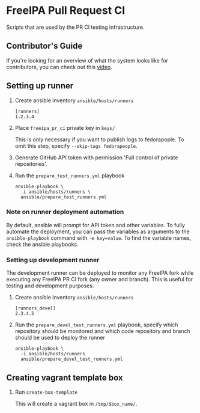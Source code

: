 # FreeIPA Pull Request CI

Scripts that are used by the PR CI testing infrastructure.

## Contributor's Guide

If you're looking for an overview of what the system looks like for
contributors, you can check out this [video](https://vimeo.com/228077191).

## Setting up runner

1. Create ansible inventory `ansible/hosts/runners`

   ```
   [runners]
   1.2.3.4
   ```

2. Place `freeipa_pr_ci` private key in `keys/`

   This is only necessary if you want to publish logs to fedorapople. To omit 
   this step, specify `--skip-tags fedorapeople`.

3. Generate GitHub API token with permission 'Full control of private repositories'.

4. Run the `prepare_test_runners.yml` playbook

   ```
   ansible-playbook \
     -i ansible/hosts/runners \
     ansible/prepare_test_runners.yml
   ```

### Note on runner deployment automation

By default, ansible will prompt for API token and other variables. To fully
automate the deployment, you can pass the variables as arguments to the
`ansible-playbook` command with `-e key=value`. To find the variable names,
check the ansible playbooks.

### Setting up development runner

The development runner can be deployed to monitor any FreeIPA fork while
executing any FreeIPA PR CI fork (any owner and branch). This is useful for
testing and development purposes.

1. Create ansible inventory `ansible/hosts/runners`

   ```
   [runners_devel]
   2.3.4.5
   ```

2. Run the `prepare_devel_test_runners.yml` playbook, specify which repository
   should be monitored and which code repository and branch should be used to
   deploy the runner

   ```
   ansible-playbook \
     -i ansible/hosts/runners
     ansible/prepare_devel_test_runners.yml
   ```

## Creating vagrant template box

1. Run `create-box-template`

   This will create a vagrant box in `/tmp/$box_name/`.
